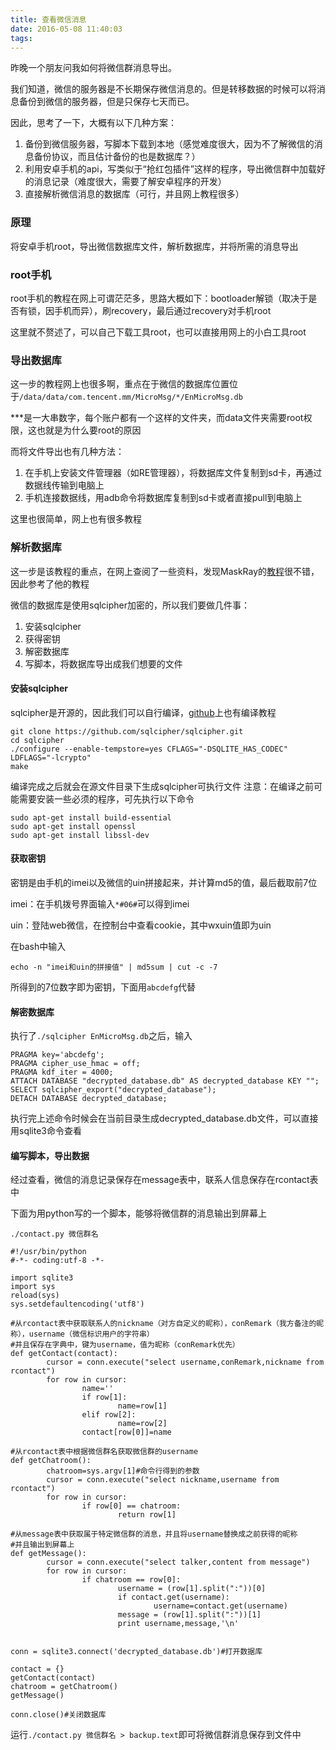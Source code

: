 ```yaml
---
title: 查看微信消息
date: 2016-05-08 11:40:03
tags:
---
```

昨晚一个朋友问我如何将微信群消息导出。

我们知道，微信的服务器是不长期保存微信消息的。但是转移数据的时候可以将消息备份到微信的服务器，但是只保存七天而已。

因此，思考了一下，大概有以下几种方案：
1. 备份到微信服务器，写脚本下载到本地（感觉难度很大，因为不了解微信的消息备份协议，而且估计备份的也是数据库？）
2. 利用安卓手机的api，写类似于“抢红包插件”这样的程序，导出微信群中加载好的消息记录（难度很大，需要了解安卓程序的开发）
3. 直接解析微信消息的数据库（可行，并且网上教程很多）

### 原理

将安卓手机root，导出微信数据库文件，解析数据库，并将所需的消息导出

### root手机

root手机的教程在网上可谓茫茫多，思路大概如下：bootloader解锁（取决于是否有锁，因手机而异），刷recovery，最后通过recovery对手机root

这里就不赘述了，可以自己下载工具root，也可以直接用网上的小白工具root

### 导出数据库

这一步的教程网上也很多啊，重点在于微信的数据库位置位于`/data/data/com.tencent.mm/MicroMsg/*/EnMicroMsg.db`

***是一大串数字，每个账户都有一个这样的文件夹，而data文件夹需要root权限，这也就是为什么要root的原因

而将文件导出也有几种方法：
1. 在手机上安装文件管理器（如RE管理器），将数据库文件复制到sd卡，再通过数据线传输到电脑上
2. 手机连接数据线，用adb命令将数据库复制到sd卡或者直接pull到电脑上

这里也很简单，网上也有很多教程

### 解析数据库

这一步是该教程的重点，在网上查阅了一些资料，发现MaskRay的[教程](http://maskray.me/blog/2014-10-14-wechat-export)很不错，因此参考了他的教程

微信的数据库是使用sqlcipher加密的，所以我们要做几件事：
1. 安装sqlcipher
2. 获得密钥
3. 解密数据库
4. 写脚本，将数据库导出成我们想要的文件

#### 安装sqlcipher

sqlcipher是开源的，因此我们可以自行编译，[github](https://github.com/sqlcipher/sqlcipher)上也有编译教程

```
git clone https://github.com/sqlcipher/sqlcipher.git
cd sqlcipher
./configure --enable-tempstore=yes CFLAGS="-DSQLITE_HAS_CODEC" LDFLAGS="-lcrypto"
make
```

编译完成之后就会在源文件目录下生成sqlcipher可执行文件
注意：在编译之前可能需要安装一些必须的程序，可先执行以下命令
```
sudo apt-get install build-essential
sudo apt-get install openssl
sudo apt-get install libssl-dev
```

#### 获取密钥

密钥是由手机的imei以及微信的uin拼接起来，并计算md5的值，最后截取前7位

imei：在手机拨号界面输入`*#06#`可以得到imei

uin：登陆web微信，在控制台中查看cookie，其中wxuin值即为uin

在bash中输入

`echo -n "imei和uin的拼接值" | md5sum | cut -c -7`

所得到的7位数字即为密钥，下面用`abcdefg`代替

#### 解密数据库

执行了`./sqlcipher EnMicroMsg.db`之后，输入

```
PRAGMA key='abcdefg';
PRAGMA cipher_use_hmac = off;
PRAGMA kdf_iter = 4000;
ATTACH DATABASE "decrypted_database.db" AS decrypted_database KEY "";
SELECT sqlcipher_export("decrypted_database");
DETACH DATABASE decrypted_database;
```

执行完上述命令时候会在当前目录生成decrypted_database.db文件，可以直接用sqlite3命令查看

#### 编写脚本，导出数据

经过查看，微信的消息记录保存在message表中，联系人信息保存在rcontact表中

下面为用python写的一个脚本，能够将微信群的消息输出到屏幕上

`./contact.py 微信群名`

```
#!/usr/bin/python
#-*- coding:utf-8 -*-

import sqlite3
import sys
reload(sys)
sys.setdefaultencoding('utf8')

#从rcontact表中获取联系人的nickname（对方自定义的昵称），conRemark（我方备注的昵称），username（微信标识用户的字符串）
#并且保存在字典中，键为username，值为昵称（conRemark优先）
def getContact(contact):
        cursor = conn.execute("select username,conRemark,nickname from rcontact")
        for row in cursor:
                name=''
                if row[1]:
                        name=row[1]
                elif row[2]:
                        name=row[2]
                contact[row[0]]=name

#从rcontact表中根据微信群名获取微信群的username
def getChatroom():
        chatroom=sys.argv[1]#命令行得到的参数
        cursor = conn.execute("select nickname,username from rcontact")
        for row in cursor:
                if row[0] == chatroom:
                        return row[1]
                        
#从message表中获取属于特定微信群的消息，并且将username替换成之前获得的昵称
#并且输出到屏幕上
def getMessage():
        cursor = conn.execute("select talker,content from message")
        for row in cursor:
                if chatroom == row[0]:
                        username = (row[1].split(":"))[0]
                        if contact.get(username):
                                username=contact.get(username)
                        message = (row[1].split(":"))[1]
                        print username,message,'\n'
        

conn = sqlite3.connect('decrypted_database.db')#打开数据库

contact = {}
getContact(contact)
chatroom = getChatroom()
getMessage()

conn.close()#关闭数据库
```

运行`./contact.py 微信群名 > backup.text`即可将微信群消息保存到文件中